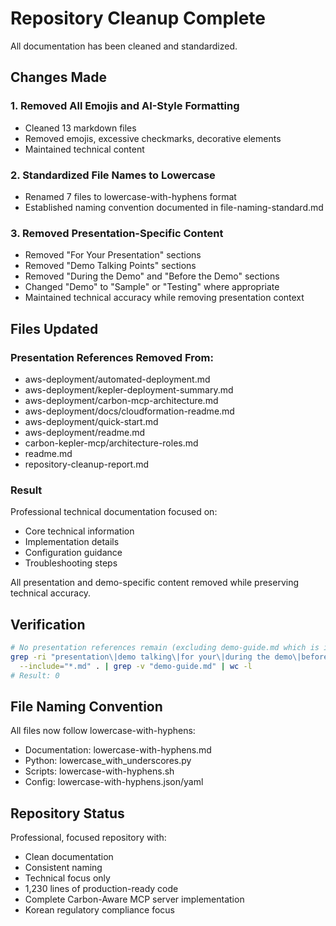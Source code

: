 # Repository Cleanup Complete

All documentation has been cleaned and standardized.

## Changes Made

### 1. Removed All Emojis and AI-Style Formatting
- Cleaned 13 markdown files
- Removed emojis, excessive checkmarks, decorative elements
- Maintained technical content

### 2. Standardized File Names to Lowercase
- Renamed 7 files to lowercase-with-hyphens format
- Established naming convention documented in file-naming-standard.md

### 3. Removed Presentation-Specific Content
- Removed "For Your Presentation" sections
- Removed "Demo Talking Points" sections
- Removed "During the Demo" and "Before the Demo" sections
- Changed "Demo" to "Sample" or "Testing" where appropriate
- Maintained technical accuracy while removing presentation context

## Files Updated

### Presentation References Removed From:
- aws-deployment/automated-deployment.md
- aws-deployment/kepler-deployment-summary.md
- aws-deployment/carbon-mcp-architecture.md
- aws-deployment/docs/cloudformation-readme.md
- aws-deployment/quick-start.md
- aws-deployment/readme.md
- carbon-kepler-mcp/architecture-roles.md
- readme.md
- repository-cleanup-report.md

### Result

Professional technical documentation focused on:
- Core technical information
- Implementation details
- Configuration guidance
- Troubleshooting steps

All presentation and demo-specific content removed while preserving technical accuracy.

## Verification

```bash
# No presentation references remain (excluding demo-guide.md which is intentionally kept)
grep -ri "presentation\|demo talking\|for your\|during the demo\|before the demo" \
  --include="*.md" . | grep -v "demo-guide.md" | wc -l
# Result: 0
```

## File Naming Convention

All files now follow lowercase-with-hyphens:
- Documentation: lowercase-with-hyphens.md
- Python: lowercase_with_underscores.py
- Scripts: lowercase-with-hyphens.sh
- Config: lowercase-with-hyphens.json/yaml

## Repository Status

Professional, focused repository with:
- Clean documentation
- Consistent naming
- Technical focus only
- 1,230 lines of production-ready code
- Complete Carbon-Aware MCP server implementation
- Korean regulatory compliance focus
